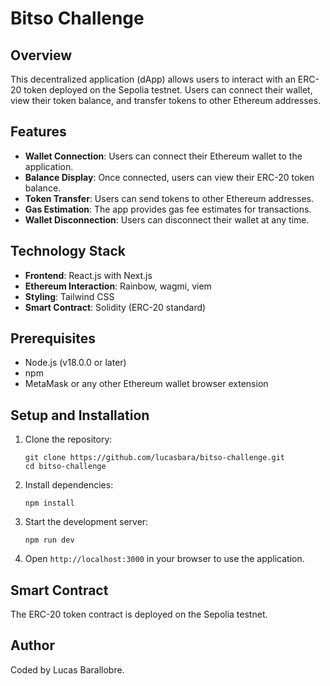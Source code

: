 # Bitso Challenge

## Overview

This decentralized application (dApp) allows users to interact with an ERC-20 token deployed on the Sepolia testnet. Users can connect their wallet, view their token balance, and transfer tokens to other Ethereum addresses.

## Features

- **Wallet Connection**: Users can connect their Ethereum wallet to the application.
- **Balance Display**: Once connected, users can view their ERC-20 token balance.
- **Token Transfer**: Users can send tokens to other Ethereum addresses.
- **Gas Estimation**: The app provides gas fee estimates for transactions.
- **Wallet Disconnection**: Users can disconnect their wallet at any time.

## Technology Stack

- **Frontend**: React.js with Next.js
- **Ethereum Interaction**: Rainbow, wagmi, viem
- **Styling**: Tailwind CSS
- **Smart Contract**: Solidity (ERC-20 standard)

## Prerequisites

- Node.js (v18.0.0 or later)
- npm
- MetaMask or any other Ethereum wallet browser extension

## Setup and Installation

1. Clone the repository:

   ```
   git clone https://github.com/lucasbara/bitso-challenge.git
   cd bitso-challenge
   ```

2. Install dependencies:

   ```
   npm install

   ```

3. Start the development server:

   ```
   npm run dev
   ```

4. Open `http://localhost:3000` in your browser to use the application.

## Smart Contract

The ERC-20 token contract is deployed on the Sepolia testnet.

## Author

Coded by Lucas Barallobre.
